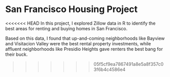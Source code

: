 # San Francisco Housing Project

<<<<<<< HEAD
In this project, I explored Zillow data in R to identify the best areas for renting and buying homes in San Francisco.

Based on this data, I found that up-and-coming neighborhoods like Bayview and Visitacion Valley were the best rental property investments, while affluent neighborhoods like Presidio Heights gave renters the best bang for their buck.

>>>>>>> 05f5cf9ea7867491a8e5a8f357c03f6b4c4586e4
